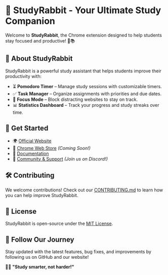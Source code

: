 # 🐰 StudyRabbit - Your Ultimate Study Companion

Welcome to **StudyRabbit**, the Chrome extension designed to help students stay focused and productive! 🚀📚

## 🌟 About StudyRabbit
StudyRabbit is a powerful study assistant that helps students improve their productivity with:
- ⏳ **Pomodoro Timer** – Manage study sessions with customizable timers.
- ✅ **Task Manager** – Organize assignments with priorities and due dates.
- 🚫 **Focus Mode** – Block distracting websites to stay on track.
- 📊 **Statistics Dashboard** – Track your progress and study streaks over time.

## 🔗 Get Started
- 🌍 [Official Website](https://trystudyrabbit.com)
- 🛒 [Chrome Web Store](#) *(Coming Soon!)*
- 📖 [Documentation](https://github.com/tryStudyRabbit/studyrabbit-docs/wiki)
- 💬 [Community & Support](#) *(Join us on Discord!)*

## 🛠️ Contributing
We welcome contributions! Check out our [CONTRIBUTING.md](https://github.com/tryStudyRabbit/studyrabbit-docs/blob/main/CONTRIBUTING.md) to learn how you can help improve StudyRabbit.

## 📜 License
StudyRabbit is open-source under the [MIT License](LICENSE).

## 🚀 Follow Our Journey
Stay updated with the latest features, bug fixes, and improvements by following us on GitHub and our website!

🐰💡 **"Study smarter, not harder!"**
